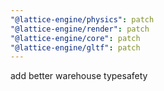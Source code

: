 ```yaml
---
"@lattice-engine/physics": patch
"@lattice-engine/render": patch
"@lattice-engine/core": patch
"@lattice-engine/gltf": patch
---
```


add better warehouse typesafety
